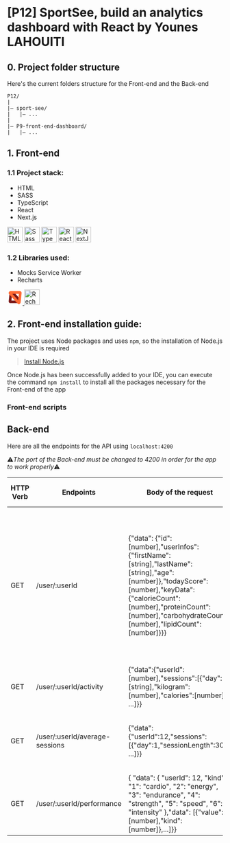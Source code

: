 # [P12] SportSee, build an analytics dashboard with React by Younes LAHOUITI

## 0. Project folder structure

Here's the current folders structure for the Front-end and the Back-end
```
P12/
|
|– sport-see/
|   |– ...
|
|– P9-front-end-dashboard/
|   |– ...
```

## 1. Front-end

### 1.1 Project stack:

<ul>
<li>HTML</li>
<li>SASS</li>
<li>TypeScript</li>
<li>React</li>
<li>Next.js</li>
</ul>

<a href="https://developer.mozilla.org/en-US/docs/Glossary/HTML5" target="_blank" rel="noreferrer"><img src="https://raw.githubusercontent.com/danielcranney/readme-generator/main/public/icons/skills/html5-colored.svg" width="36" height="36" alt="HTML5" /></a>
<a href="https://sass-lang.com/" target="_blank" rel="noreferrer"><img src="https://raw.githubusercontent.com/danielcranney/readme-generator/main/public/icons/skills/sass-colored.svg" width="36" height="36" alt="Sass" /></a>
<a href="https://www.typescriptlang.org/" target="_blank" rel="noreferrer"><img src="https://raw.githubusercontent.com/danielcranney/readme-generator/main/public/icons/skills/typescript-colored.svg" width="36" height="36" alt="TypeScript" /></a>
<a href="https://reactjs.org/" target="_blank" rel="noreferrer"><img src="https://raw.githubusercontent.com/danielcranney/readme-generator/main/public/icons/skills/react-colored.svg" width="36" height="36" alt="React" /></a>
<a href="https://nextjs.org/docs" target="_blank" rel="noreferrer"><img src="https://raw.githubusercontent.com/danielcranney/readme-generator/main/public/icons/skills/nextjs-colored.svg" width="36" height="36" alt="NextJs" /></a>



### 1.2 Libraries used:

 <ul>
  <li>Mocks Service Worker </li>
  <li>Recharts</li>
  </ul>


<a href="https://mswjs.io" target="_blank" rel="noreferrer">
<svg viewBox="0 0 122 122" xmlns="http://www.w3.org/2000/svg" xmlns:xlink="http://www.w3.org/1999/xlink" height="36" width="36"><title>msw-logo</title><g id="msw-logo" stroke="none" stroke-width="1" fill="none" fill-rule="evenodd" data-darkreader-inline-stroke="" style="--darkreader-inline-stroke:none;"><g id="Group" transform="translate(-44.297427, -47.574576)" stroke-width="21"><g transform="translate(107.297427, 108.074576) rotate(-42.000000) translate(-107.297427, -108.074576) translate(36.297427, 26.574576)"><path d="M75.1396666,46.668325 C78.6024919,46.668325 81.7374919,48.0719124 84.0067856,50.341206 C86.2760793,52.6104997 87.6796666,55.7454997 87.6796666,59.208325 C87.6796666,62.3036716 86.534852,65.2896505 84.4655356,67.5916279 L84.4655356,67.5916279 L48.2320648,107.898963 C47.5120934,108.699884 46.5356444,109.133155 45.5389581,109.186204 C44.5422718,109.239252 43.5253482,108.912077 42.7244276,108.192106 L42.7244276,108.192106 L6.19781435,67.5916279 C3.88282918,65.0163603 2.8308369,61.7465599 3.00140781,58.5418302 C3.17197873,55.3371004 4.56511284,52.1974412 7.14038046,49.882456 C9.44235787,47.8131396 12.4283368,46.668325 15.5236833,46.668325 L15.5236833,46.668325 Z" id="back" stroke="#7A1818" transform="translate(45.331675, 81.500000) rotate(90.000000) translate(-45.331675, -81.500000) " data-darkreader-inline-stroke="" style="--darkreader-inline-stroke:#fb7f7f;"></path><path d="M145.86082,46.668325 C146.937775,46.668325 147.912775,47.1048474 148.618536,47.8106086 C149.324297,48.5163698 149.76082,49.4913698 149.76082,50.568325 C149.76082,51.5309926 149.404777,52.4596464 148.76121,53.1755724 L148.76121,53.1755724 L99.5687149,107.898963 C98.8487435,108.699884 97.8722944,109.133155 96.8756081,109.186204 C95.8789218,109.239252 94.8619983,108.912077 94.0610777,108.192106 L94.0610777,108.192106 L44.5754404,53.1755724 C43.8554689,52.3746518 43.5282943,51.3577282 43.5813427,50.3610419 C43.634391,49.3643556 44.0676624,48.3879066 44.868583,47.6679352 C45.584509,47.0243679 46.5131627,46.668325 47.4758303,46.668325 L47.4758303,46.668325 Z" id="front" stroke="#FF6A33" transform="translate(96.668325, 81.500000) rotate(-90.000000) translate(-96.668325, -81.500000) " data-darkreader-inline-stroke="" style="--darkreader-inline-stroke:#ff6e30;"></path></g></g></g></svg> 
</a>
<a href="https://recharts.org" target="_blank" rel="noreferrer"><img src="https://www.wappalyzer.com/images/icons/Recharts.svg" width="36" height="36" alt="Recharts" /></a>

## 2. Front-end installation guide:
The project uses Node packages and uses `npm`, so the installation of Node.js in your IDE is required

> [Install Node.js](https://nodejs.org/en/)

Once Node.js has been successfully added to your IDE, you can execute the command `npm install` to install all the 
packages necessary for the Front-end of the app

### Front-end scripts

## Back-end

Here are all the endpoints for the API using `localhost:4200`

⚠*The port of the Back-end must be changed to 4200 in order for the app to work properly*⚠

| HTTP Verb | Endpoints                      | Body of the request                                                                                                                                                                                                                  | Description of the info received                                                                                                                                                                                 |
| --------- | ------------------------------ | ------------------------------------------------------------------------------------------------------------------------------------------------------------------------------------------------------------------------------------ | ---------------------------------------------------------------------------------------------------------------------------------------------------------------------------------------------------------------- |
| GET       | /user/:userId                  | {"data": {"id":[number],"userInfos":{"firstName":[string],"lastName":[string],"age":[number]},"todayScore":[number],"keyData":{"calorieCount":[number],"proteinCount":[number],"carbohydrateCount":[number],"lipidCount":[number]}}} | Retrieves information from a user. This first endpoint includes the user id, user information (first name, last name and age), the current day's score (todayScore) and key data (calorie, macronutrient, etc.). |
| GET       | /user/:userId/activity         | {"data":{"userId":[number],"sessions":[{"day":[string],"kilogram":[number],"calories":[number]}, ...]}}                                                                                                                              | Retrieves a user's activity day by day with kilograms and calories.                                                                                                                                              |
| GET       | /user/:userId/average-sessions | {"data":{"userId":12,"sessions":[{"day":1,"sessionLength":30}, ...]}}                                                                                                                                                                | Retrieves the average sessions of a user per day. The week starts on Monday.                                                                                                                                     |
| GET       | /user/:userId/performance      | { "data": { "userId": 12, "kind": { "1": "cardio", "2": "energy", "3": "endurance", "4": "strength", "5": "speed", "6": "intensity" },"data": [{"value": [number],"kind": [number]},...]}}                                           | Retrieves a user's performance (energy, endurance, etc.)                                                                                                                                                         |

